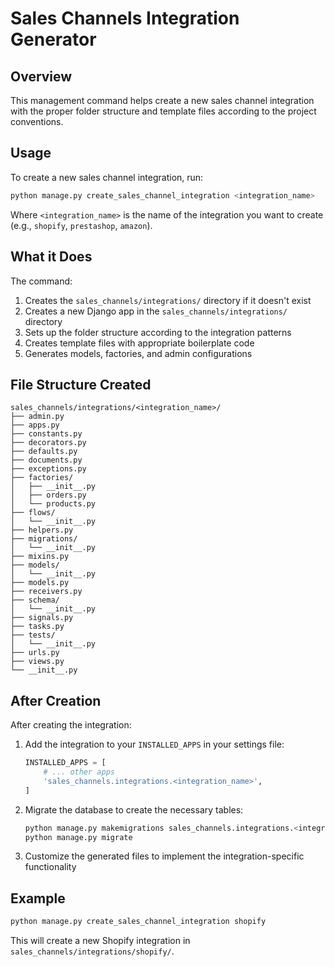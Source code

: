 # Sales Channels Integration Generator

## Overview

This management command helps create a new sales channel integration with the proper folder structure and template files according to the project conventions.

## Usage

To create a new sales channel integration, run:

```bash
python manage.py create_sales_channel_integration <integration_name>
```

Where `<integration_name>` is the name of the integration you want to create (e.g., `shopify`, `prestashop`, `amazon`).

## What it Does

The command:

1. Creates the `sales_channels/integrations/` directory if it doesn't exist
2. Creates a new Django app in the `sales_channels/integrations/` directory
3. Sets up the folder structure according to the integration patterns
4. Creates template files with appropriate boilerplate code
5. Generates models, factories, and admin configurations

## File Structure Created

```
sales_channels/integrations/<integration_name>/
├── admin.py
├── apps.py
├── constants.py
├── decorators.py
├── defaults.py
├── documents.py
├── exceptions.py
├── factories/
│   ├── __init__.py
│   ├── orders.py
│   └── products.py
├── flows/
│   └── __init__.py
├── helpers.py
├── migrations/
│   └── __init__.py
├── mixins.py
├── models/
│   └── __init__.py
├── models.py
├── receivers.py
├── schema/
│   └── __init__.py
├── signals.py
├── tasks.py
├── tests/
│   └── __init__.py
├── urls.py
├── views.py
└── __init__.py
```

## After Creation

After creating the integration:

1. Add the integration to your `INSTALLED_APPS` in your settings file:
   ```python
   INSTALLED_APPS = [
       # ... other apps
       'sales_channels.integrations.<integration_name>',
   ]
   ```

2. Migrate the database to create the necessary tables:
   ```bash
   python manage.py makemigrations sales_channels.integrations.<integration_name>
   python manage.py migrate
   ```

3. Customize the generated files to implement the integration-specific functionality

## Example

```bash
python manage.py create_sales_channel_integration shopify
```

This will create a new Shopify integration in `sales_channels/integrations/shopify/`.
